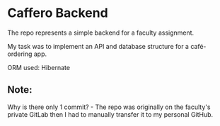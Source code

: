 # Caffero Backend

The repo represents a simple backend for a faculty assignment.

My task was to implement an API and database structure for a café-ordering app.

ORM used: Hibernate

## Note:
  Why is there only 1 commit?
    - The repo was originally on the faculty's private GitLab then I had to manually transfer it to my personal GitHub.